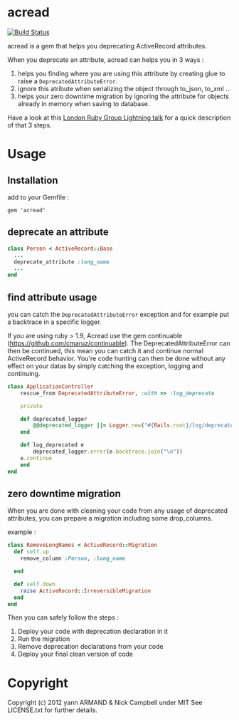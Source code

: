# acread
[![Build Status](https://secure.travis-ci.org/yarmand/acread.png?branch=master)](http://travis-ci.org/yarmand/acread)

acread is a gem that helps you deprecating ActiveRecord attributes.

When you deprecate an attribute, acread can helps you in 3 ways :

1. helps you finding where you are using this attribute by creating glue to raise a `DeprecatedAttributeError`.
1. ignore this atribute when serializing the object through to_json, to_xml ...
1. helps your zero downtime migration by ignoring the attribute for objects already in memory when saving to database.

Have a look at this [London Ruby Group Lightning talk](http://skillsmatter.com/podcast/ajax-ria/hulk-smash) for a quick description of that 3 steps.

# Usage

## Installation
add to your Gemfile :

    gem 'acread'

## deprecate an attribute

```ruby
class Person < ActiveRecord::Base
  ...
  deprecate_attribute :long_name
  ...
end
```

## find attribute usage
you can catch the `DeprecatedAttributeError` exception and for example put a backtrace in a specific logger.

If you are using ruby > 1.9, Acread use the gem continuable (https://github.com/cmaruz/continuable).
The DeprecatedAttributeError can then be continued, this mean you can catch it and continue normal ActiveRecord behavior.
You're code hunting can then be done without any effect on your datas by simply catching the exception, logging and continuing.

```ruby
class ApplicationController
	rescue_from DeprecatedAttributeError, :with => :log_deprecate

	private

	def deprecated_logger
		@@deprecated_logger ||= Logger.new("#{Rails.root}/log/deprecated_calls.log")
	end

	def log_deprecated e
		deprecated_logger.error(e.backtrace.join("\n"))
    e.continue
	end
end
```

## zero downtime migration
When you are done with cleaning your code from any usage of deprecated attributes, you can prepare a migration including some drop_columns.

example :

```ruby
class RemoveLongNames < ActiveRecord::Migration
  def self.up
    remove_column :Person, :long_name

  end

  def self.down
    raise ActiveRecord::IrreversibleMigration
  end
end
```

Then you can safely follow the steps :


1. Deploy your code with deprecation declaration in it
1. Run the migration
2. Remove deprecation declarations from your code
3. Deploy your final clean version of code

# Copyright

Copyright (c) 2012 yann ARMAND & Nick Campbell under MIT See LICENSE.txt for
further details.
